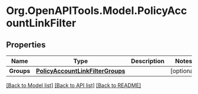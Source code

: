 # Org.OpenAPITools.Model.PolicyAccountLinkFilter

## Properties

Name | Type | Description | Notes
------------ | ------------- | ------------- | -------------
**Groups** | [**PolicyAccountLinkFilterGroups**](PolicyAccountLinkFilterGroups.md) |  | [optional] 

[[Back to Model list]](../README.md#documentation-for-models) [[Back to API list]](../README.md#documentation-for-api-endpoints) [[Back to README]](../README.md)

